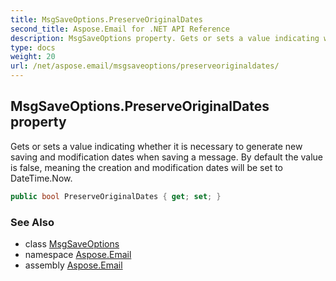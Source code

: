 ```yaml
---
title: MsgSaveOptions.PreserveOriginalDates
second_title: Aspose.Email for .NET API Reference
description: MsgSaveOptions property. Gets or sets a value indicating whether it is necessary to generate new saving and modification dates when saving a message. By default the value is false meaning the creation and modification dates will be set to DateTime.Now
type: docs
weight: 20
url: /net/aspose.email/msgsaveoptions/preserveoriginaldates/
---
```

## MsgSaveOptions.PreserveOriginalDates property

Gets or sets a value indicating whether it is necessary to generate new saving and modification dates when saving a message. By default the value is false, meaning the creation and modification dates will be set to DateTime.Now.

```csharp
public bool PreserveOriginalDates { get; set; }
```

### See Also

* class [MsgSaveOptions](../)
* namespace [Aspose.Email](../../msgsaveoptions/)
* assembly [Aspose.Email](../../../)


